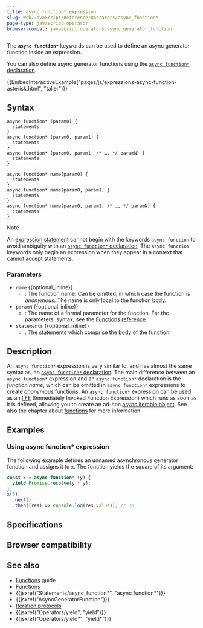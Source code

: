```yaml
---
title: async function* expression
slug: Web/JavaScript/Reference/Operators/async_function*
page-type: javascript-operator
browser-compat: javascript.operators.async_generator_function
---
```




The **`async function*`** keywords can be used to define an async generator function inside an expression.

You can also define async generator functions using the [`async function*` declaration](/Web/JavaScript/Reference/Statements/async_function*).

{{EmbedInteractiveExample("pages/js/expressions-async-function-asterisk.html", "taller")}}

## Syntax

```js-nolint
async function* (param0) {
  statements
}
async function* (param0, param1) {
  statements
}
async function* (param0, param1, /* …, */ paramN) {
  statements
}

async function* name(param0) {
  statements
}
async function* name(param0, param1) {
  statements
}
async function* name(param0, param1, /* …, */ paramN) {
  statements
}
```

> [!NOTE]
> An [expression statement](/Web/JavaScript/Reference/Statements/Expression_statement) cannot begin with the keywords `async function` to avoid ambiguity with an [`async function*` declaration](/Web/JavaScript/Reference/Statements/async_function*). The `async function` keywords only begin an expression when they appear in a context that cannot accept statements.

### Parameters

- `name` {{optional_inline}}
  - : The function name. Can be omitted, in which case the function is _anonymous_. The name is only local to the function body.
- `paramN` {{optional_inline}}
  - : The name of a formal parameter for the function. For the parameters' syntax, see the [Functions reference](/Web/JavaScript/Guide/Functions#function_parameters).
- `statements` {{optional_inline}}
  - : The statements which comprise the body of the function.

## Description

An `async function*` expression is very similar to, and has almost the same syntax as, an [`async function*` declaration](/Web/JavaScript/Reference/Statements/async_function*). The main difference between an `async function*` expression and an `async function*` declaration is the _function name_, which can be omitted in `async function*` expressions to create _anonymous_ functions. An `async function*` expression can be used as an [IIFE](/Glossary/IIFE) (Immediately Invoked Function Expression) which runs as soon as it is defined, allowing you to create an ad-hoc [async iterable object](/Web/JavaScript/Reference/Iteration_protocols#the_async_iterator_and_async_iterable_protocols). See also the chapter about [functions](/Web/JavaScript/Reference/Functions) for more information.

## Examples

### Using async function\* expression

The following example defines an unnamed asynchronous generator function and assigns it to `x`. The function yields the square of its argument:

```js
const x = async function* (y) {
  yield Promise.resolve(y * y);
};
x(6)
  .next()
  .then((res) => console.log(res.value)); // 36
```

## Specifications



## Browser compatibility



## See also

- [Functions](/Web/JavaScript/Guide/Functions) guide
- [Functions](/Web/JavaScript/Reference/Functions)
- {{jsxref("Statements/async_function*", "async function*")}}
- {{jsxref("AsyncGeneratorFunction")}}
- [Iteration protocols](/Web/JavaScript/Reference/Iteration_protocols)
- {{jsxref("Operators/yield", "yield")}}
- {{jsxref("Operators/yield*", "yield*")}}
